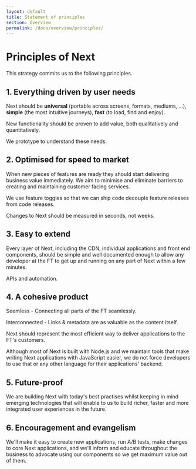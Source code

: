 ```yaml
---
layout: default
title: Statement of principles
section: Overview
permalink: /docs/overview/principles/
---
```


# Principles of Next

This strategy commits us to the following principles.

## 1. Everything driven by user needs

Next should be **universal** (portable across screens, formats, mediums,
&hellip;), **simple** (the most intuitive journeys), **fast** (to load, find
and enjoy).

New functionality should be proven to add value, both qualitatively
and quantitatively.

We prototype to understand these needs.

## 2. Optimised for speed to market

When new pieces of features are ready they should start delivering business
value immediately. We aim to minimise and eliminate barriers to creating and
maintaining customer facing services.

We use feature toggles so that we can ship code decouple feature releases from code releases.

Changes to Next should be measured in seconds, not weeks.

## 3. Easy to extend

Every layer of Next, including the CDN, individual applications and front end components, should be simple and well documented enough to allow any developer at the FT to get up
and running on any part of Next within a few minutes.

APIs and automation.

## 4. A cohesive product

Seemless - Connecting all parts of the FT seamlessly.

Interconnected - Links & metadata are as valuable as the content itself.

Next should represent the most efficient way to deliver applications to the
FT's customers.

Although most of Next is built with Node.js and we maintain tools that make
writing Next applications with JavaScript easier, we do not force developers to
use that or any other language for their applications' backend.

## 5. Future-proof

We are building Next with today's best practises whilst keeping in mind
emerging technologies that will enable to us to build richer, faster and more
integrated user experiences in the future.

## 6. Encouragement and evangelism

We'll make it easy to create new applications, run A/B tests, make changes to
core Next applications, and we'll inform and educate throughout the business to
advocate using our components so we get maximum value out of them.
